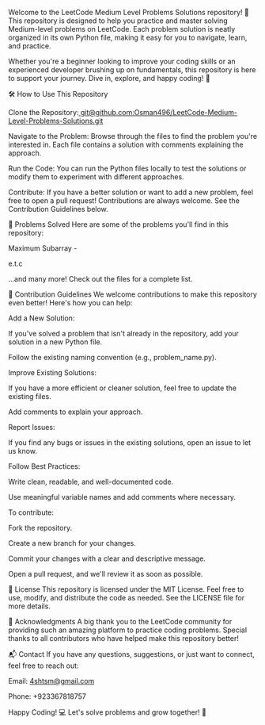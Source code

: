 Welcome to the LeetCode Medium Level Problems Solutions repository! 🎉 This repository is designed to help you practice and master solving Medium-level problems on LeetCode. Each problem solution is neatly organized in its own Python file, making it easy for you to navigate, learn, and practice.

Whether you're a beginner looking to improve your coding skills or an experienced developer brushing up on fundamentals, this repository is here to support your journey. Dive in, explore, and happy coding! 🚀

🛠️ How to Use This Repository

Clone the Repository:[ git@github.com:Osman496/LeetCode-Medium-Level-Problems-Solutions.git](https://github.com/Osman496/LeetCode-Medium-Level-Problems-Solutions.git)

Navigate to the Problem: Browse through the files to find the problem you're interested in. Each file contains a solution with comments explaining the approach.

Run the Code: You can run the Python files locally to test the solutions or modify them to experiment with different approaches.

Contribute: If you have a better solution or want to add a new problem, feel free to open a pull request! Contributions are always welcome. See the Contribution Guidelines below.

🧩 Problems Solved Here are some of the problems you'll find in this repository:

Maximum Subarray - 


e.t.c

...and many more! Check out the files for a complete list.

🤝 Contribution Guidelines We welcome contributions to make this repository even better! Here's how you can help:

Add a New Solution:

If you've solved a problem that isn't already in the repository, add your solution in a new Python file.

Follow the existing naming convention (e.g., problem_name.py).

Improve Existing Solutions:

If you have a more efficient or cleaner solution, feel free to update the existing files.

Add comments to explain your approach.

Report Issues:

If you find any bugs or issues in the existing solutions, open an issue to let us know.

Follow Best Practices:

Write clean, readable, and well-documented code.

Use meaningful variable names and add comments where necessary.

To contribute:

Fork the repository.

Create a new branch for your changes.

Commit your changes with a clear and descriptive message.

Open a pull request, and we'll review it as soon as possible.

📜 License This repository is licensed under the MIT License. Feel free to use, modify, and distribute the code as needed. See the LICENSE file for more details.

🙏 Acknowledgments A big thank you to the LeetCode community for providing such an amazing platform to practice coding problems. Special thanks to all contributors who have helped make this repository better!

📬 Contact If you have any questions, suggestions, or just want to connect, feel free to reach out:

Email: 4shtsm@gmail.com

Phone: +923367818757

Happy Coding! 💻 Let's solve problems and grow together! 🌱
